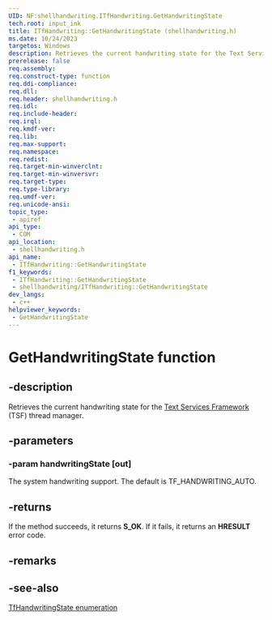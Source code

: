 ```yaml
---
UID: NF:shellhandwriting.ITfHandwriting.GetHandwritingState
tech.root: input_ink
title: ITfHandwriting::GetHandwritingState (shellhandwriting.h)
ms.date: 10/24/2023
targetos: Windows
description: Retrieves the current handwriting state for the Text Services Framework (TSF) thread manager.
prerelease: false
req.assembly: 
req.construct-type: function
req.ddi-compliance: 
req.dll: 
req.header: shellhandwriting.h
req.idl: 
req.include-header: 
req.irql: 
req.kmdf-ver: 
req.lib: 
req.max-support: 
req.namespace: 
req.redist: 
req.target-min-winverclnt: 
req.target-min-winversvr: 
req.target-type: 
req.type-library: 
req.umdf-ver: 
req.unicode-ansi: 
topic_type:
 - apiref
api_type:
 - COM
api_location:
 - shellhandwriting.h
api_name:
 - ITfHandwriting::GetHandwritingState
f1_keywords:
 - ITfHandwriting::GetHandwritingState
 - shellhandwriting/ITfHandwriting::GetHandwritingState
dev_langs:
 - c++
helpviewer_keywords:
 - GetHandwritingState
---
```


# GetHandwritingState function

## -description

Retrieves the current handwriting state for the [Text Services Framework](/windows/win32/tsf/text-services-framework) (TSF) thread manager.

## -parameters

### -param handwritingState [out]

The system handwriting support. The default is TF_HANDWRITING_AUTO.

## -returns

If the method succeeds, it returns **S_OK**. If it fails, it returns an **HRESULT** error code.

## -remarks

## -see-also

[TfHandwritingState enumeration](ne-shellhandwriting-tfhandwritingstate.md)
